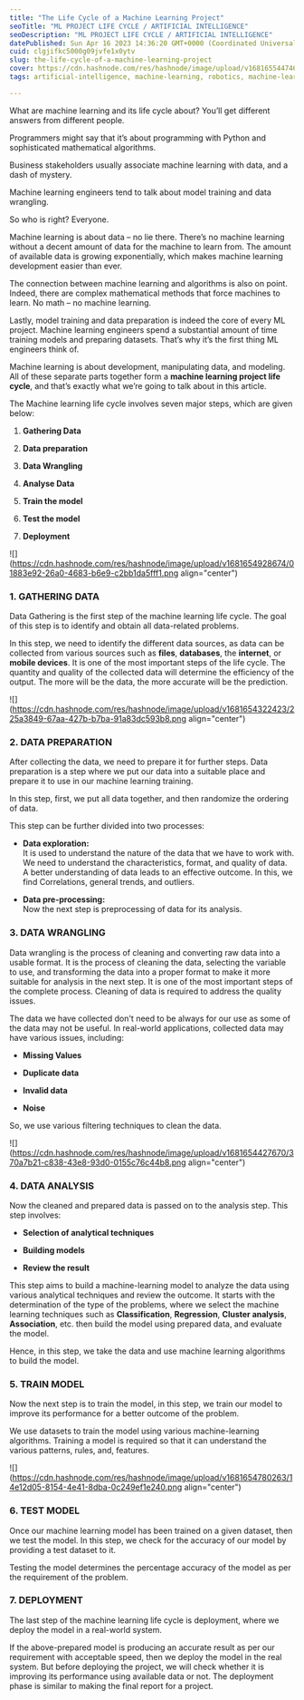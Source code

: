 ```yaml
---
title: "The Life Cycle of a Machine Learning Project"
seoTitle: "ML PROJECT LIFE CYCLE / ARTIFICIAL INTELLIGENCE"
seoDescription: "ML PROJECT LIFE CYCLE / ARTIFICIAL INTELLIGENCE"
datePublished: Sun Apr 16 2023 14:36:20 GMT+0000 (Coordinated Universal Time)
cuid: clgjifkc5000g09jvfe1x0ytv
slug: the-life-cycle-of-a-machine-learning-project
cover: https://cdn.hashnode.com/res/hashnode/image/upload/v1681655447461/32d7da32-526c-469c-b634-ad0147062f6c.png
tags: artificial-intelligence, machine-learning, robotics, machine-learning-models, chatgpt

---
```


What are machine learning and its life cycle about? You’ll get different answers from different people.

Programmers might say that it’s about programming with Python and sophisticated mathematical algorithms.

Business stakeholders usually associate machine learning with data, and a dash of mystery.

Machine learning engineers tend to talk about model training and data wrangling.

So who is right? Everyone.

Machine learning is about data – no lie there. There’s no machine learning without a decent amount of data for the machine to learn from. The amount of available data is growing exponentially, which makes machine learning development easier than ever.

The connection between machine learning and algorithms is also on point. Indeed, there are complex mathematical methods that force machines to learn. No math – no machine learning.

Lastly, model training and data preparation is indeed the core of every ML project. Machine learning engineers spend a substantial amount of time training models and preparing datasets. That’s why it’s the first thing ML engineers think of.

Machine learning is about development, manipulating data, and modeling. All of these separate parts together form a **machine learning project life cycle**, and that’s exactly what we’re going to talk about in this article.

The Machine learning life cycle involves seven major steps, which are given below:

1. **Gathering Data**
    
2. **Data preparation**
    
3. **Data Wrangling**
    
4. **Analyse Data**
    
5. **Train the model**
    
6. **Test the model**
    
7. **Deployment**
    

![](https://cdn.hashnode.com/res/hashnode/image/upload/v1681654928674/01883e92-26a0-4683-b6e9-c2bb1da5fff1.png align="center")

### 1\. GATHERING DATA

Data Gathering is the first step of the machine learning life cycle. The goal of this step is to identify and obtain all data-related problems.

In this step, we need to identify the different data sources, as data can be collected from various sources such as **files**, **databases**, the **internet**, or **mobile devices**. It is one of the most important steps of the life cycle. The quantity and quality of the collected data will determine the efficiency of the output. The more will be the data, the more accurate will be the prediction.

![](https://cdn.hashnode.com/res/hashnode/image/upload/v1681654322423/225a3849-67aa-427b-b7ba-91a83dc593b8.png align="center")

### 2\. DATA PREPARATION

After collecting the data, we need to prepare it for further steps. Data preparation is a step where we put our data into a suitable place and prepare it to use in our machine learning training.

In this step, first, we put all data together, and then randomize the ordering of data.

This step can be further divided into two processes:

* **Data exploration:**  
    It is used to understand the nature of the data that we have to work with. We need to understand the characteristics, format, and quality of data.  
    A better understanding of data leads to an effective outcome. In this, we find Correlations, general trends, and outliers.
    
* **Data pre-processing:**  
    Now the next step is preprocessing of data for its analysis.
    

### 3\. DATA WRANGLING

Data wrangling is the process of cleaning and converting raw data into a usable format. It is the process of cleaning the data, selecting the variable to use, and transforming the data into a proper format to make it more suitable for analysis in the next step. It is one of the most important steps of the complete process. Cleaning of data is required to address the quality issues.

The data we have collected don't need to be always for our use as some of the data may not be useful. In real-world applications, collected data may have various issues, including:

* **Missing Values**
    
* **Duplicate data**
    
* **Invalid data**
    
* **Noise**
    

So, we use various filtering techniques to clean the data.

![](https://cdn.hashnode.com/res/hashnode/image/upload/v1681654427670/370a7b21-c838-43e8-93d0-0155c76c44b8.png align="center")

### 4\. DATA ANALYSIS

Now the cleaned and prepared data is passed on to the analysis step. This step involves:

* **Selection of analytical techniques**
    
* **Building models**
    
* **Review the result**
    

This step aims to build a machine-learning model to analyze the data using various analytical techniques and review the outcome. It starts with the determination of the type of the problems, where we select the machine learning techniques such as **Classification**, **Regression**, **Cluster analysis**, **Association**, etc. then build the model using prepared data, and evaluate the model.

Hence, in this step, we take the data and use machine learning algorithms to build the model.

### 5\. TRAIN MODEL

Now the next step is to train the model, in this step, we train our model to improve its performance for a better outcome of the problem.

We use datasets to train the model using various machine-learning algorithms. Training a model is required so that it can understand the various patterns, rules, and, features.

![](https://cdn.hashnode.com/res/hashnode/image/upload/v1681654780263/14e12d05-8154-4e41-8dba-0c249ef1e240.png align="center")

### 6\. TEST MODEL

Once our machine learning model has been trained on a given dataset, then we test the model. In this step, we check for the accuracy of our model by providing a test dataset to it.

Testing the model determines the percentage accuracy of the model as per the requirement of the problem.

### 7\. DEPLOYMENT

The last step of the machine learning life cycle is deployment, where we deploy the model in a real-world system.

If the above-prepared model is producing an accurate result as per our requirement with acceptable speed, then we deploy the model in the real system. But before deploying the project, we will check whether it is improving its performance using available data or not. The deployment phase is similar to making the final report for a project.